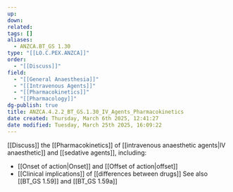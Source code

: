 ```yaml
---
up: 
down: 
related: 
tags: []
aliases:
  - ANZCA.BT_GS 1.30
type: "[[LO.C.PEX.ANZCA]]"
order:
  - "[[Discuss]]"
field:
  - "[[General Anaesthesia]]"
  - "[[Intravenous Agents]]"
  - "[[Pharmacokinetics]]"
  - "[[Pharmacology]]"
dg-publish: true
title: ANZCA.4.2.2_BT_GS.1.30_IV_Agents_Pharmacokinetics
date created: Thursday, March 6th 2025, 12:41:27
date modified: Tuesday, March 25th 2025, 16:09:22
---
```


[[Discuss]] the [[Pharmacokinetics]] of [[intravenous anaesthetic agents|IV anaesthetic]] and [[sedative agents]], including:

* [[Onset of action|Onset]] and [[Offset of action|offset]]
* [[Clinical implications]] of [[differences between drugs]]
See also [[BT_GS 1.59]] and [[BT_GS 1.59a]]
